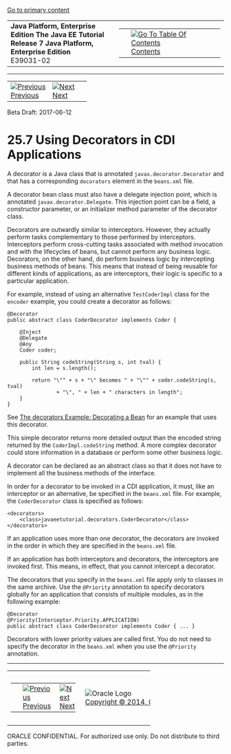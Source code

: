 [Go to primary content](#BEGIN)

<table>
<colgroup>
<col width="50%" />
<col width="50%" />
</colgroup>
<tbody>
<tr class="odd">
<td><strong>Java Platform, Enterprise Edition The Java EE Tutorial</strong><br />
<strong>Release 7 Java Platform, Enterprise Edition</strong><br />
E39031-02</td>
<td><table>
<tbody>
<tr class="odd">
<td> </td>
<td><a href="toc.htm"><img src="../../dcommon/gifs/toc.gif" alt="Go To Table Of Contents" /><br />
<span class="icon">Contents</span></a></td>
</tr>
</tbody>
</table></td>
</tr>
</tbody>
</table>

-----

<table>
<tbody>
<tr class="odd">
<td><a href="cdi-adv006.htm"><img src="../../dcommon/gifs/leftnav.gif" alt="Previous" /><br />
<span class="icon">Previous</span></a> </td>
<td><a href="cdi-adv008.htm"><img src="../../dcommon/gifs/rightnav.gif" alt="Next" /><br />
<span class="icon">Next</span></a></td>
<td> </td>
</tr>
</tbody>
</table>

Beta Draft: 2017-06-12

# 25.7 Using Decorators in CDI Applications

A decorator is a Java class that is annotated
`javax.decorator.Decorator` and that has a corresponding `decorators`
element in the `beans.xml` file.

A decorator bean class must also have a delegate injection point, which
is annotated `javax.decorator.Delegate`. This injection point can be a
field, a constructor parameter, or an initializer method parameter of
the decorator class.

Decorators are outwardly similar to interceptors. However, they actually
perform tasks complementary to those performed by interceptors.
Interceptors perform cross-cutting tasks associated with method
invocation and with the lifecycles of beans, but cannot perform any
business logic. Decorators, on the other hand, do perform business logic
by intercepting business methods of beans. This means that instead of
being reusable for different kinds of applications, as are interceptors,
their logic is specific to a particular application.

For example, instead of using an alternative `TestCoderImpl` class for
the `encoder` example, you could create a decorator as follows:

``` oac_no_warn
@Decorator
public abstract class CoderDecorator implements Coder {
    
    @Inject
    @Delegate
    @Any
    Coder coder;
    
    public String codeString(String s, int tval) {
        int len = s.length();

        return "\"" + s + "\" becomes " + "\"" + coder.codeString(s, tval)
                + "\", " + len + " characters in length";
    }
}
```

See [The decorators Example: Decorating a
Bean](cdi-adv-examples006.htm#GKPAX) for an example that uses this
decorator.

This simple decorator returns more detailed output than the encoded
string returned by the `CoderImpl.codeString` method. A more complex
decorator could store information in a database or perform some other
business logic.

A decorator can be declared as an abstract class so that it does not
have to implement all the business methods of the interface.

In order for a decorator to be invoked in a CDI application, it must,
like an interceptor or an alternative, be specified in the `beans.xml`
file. For example, the `CoderDecorator` class is specified as follows:

``` oac_no_warn
<decorators>
    <class>javaeetutorial.decorators.CoderDecorator</class>
</decorators>
```

If an application uses more than one decorator, the decorators are
invoked in the order in which they are specified in the `beans.xml`
file.

If an application has both interceptors and decorators, the interceptors
are invoked first. This means, in effect, that you cannot intercept a
decorator.

The decorators that you specify in the `beans.xml` file apply only to
classes in the same archive. Use the `@Priority` annotation to specify
decorators globally for an application that consists of multiple
modules, as in the following example:

``` oac_no_warn
@Decorator
@Priority(Interceptor.Priority.APPLICATION)
public abstract class CoderDecorator implements Coder { ... }
```

Decorators with lower priority values are called first. You do not need
to specify the decorator in the `beans.xml` when you use the `@Priority`
annotation.

-----

<table style="width:66%;">
<colgroup>
<col width="33%" />
<col width="0%" />
<col width="33%" />
</colgroup>
<tbody>
<tr class="odd">
<td><table style="width:96%;">
<colgroup>
<col width="0%" />
<col width="48%" />
<col width="48%" />
</colgroup>
<tbody>
<tr class="odd">
<td> </td>
<td><a href="cdi-adv006.htm"><img src="../../dcommon/gifs/leftnav.gif" alt="Previous" /><br />
<span class="icon">Previous</span></a> </td>
<td><a href="cdi-adv008.htm"><img src="../../dcommon/gifs/rightnav.gif" alt="Next" /><br />
<span class="icon">Next</span></a></td>
</tr>
</tbody>
</table></td>
<td><img src="../../dcommon/gifs/oracle.gif" alt="Oracle Logo" class="copyrightlogo" /> <a href="../../dcommon/html/cpyr.htm"><br />
<span class="copyrightlogo">Copyright © 2014, Oracle and/or its affiliates. All rights reserved.</span></a></td>
<td><table>
<tbody>
<tr class="odd">
<td> </td>
<td><a href="toc.htm"><img src="../../dcommon/gifs/toc.gif" alt="Go To Table Of Contents" /><br />
<span class="icon">Contents</span></a></td>
</tr>
</tbody>
</table></td>
</tr>
</tbody>
</table>

ORACLE CONFIDENTIAL. For authorized use only. Do not distribute to third parties.

